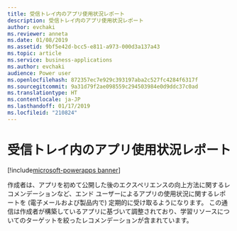 ```yaml
---
title: 受信トレイ内のアプリ使用状況レポート
description: 受信トレイ内のアプリ使用状況レポート
author: evchaki
ms.reviewer: anneta
ms.date: 01/08/2019
ms.assetid: 9bf5e42d-bcc5-e811-a973-000d3a137a43
ms.topic: article
ms.service: business-applications
ms.author: evchaki
audience: Power user
ms.openlocfilehash: 872357ec7e929c393197aba2c527fc4284f6317f
ms.sourcegitcommit: 9a31d79f2ae098559c294503984e0d9ddc37c0ad
ms.translationtype: HT
ms.contentlocale: ja-JP
ms.lasthandoff: 01/17/2019
ms.locfileid: "210824"
---
```

# <a name="app-usage-reports-in-your-inbox"></a>受信トレイ内のアプリ使用状況レポート


[!include[microsoft-powerapps banner](../includes/microsoft-powerapps.md)]

作成者は、アプリを初めて公開した後のエクスペリエンスの向上方法に関するレコメンデーションなど、エンド ユーザーによるアプリの使用状況に関するレポートを (電子メールおよび製品内で) 定期的に受け取るようになります。 この通信は作成者が構築しているアプリに基づいて調整されており、学習リソースについてのターゲットを絞ったレコメンデーションが含まれています。
